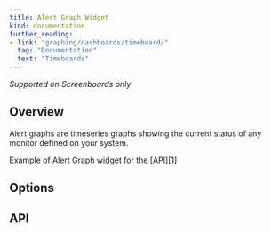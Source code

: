 ```yaml
---
title: Alert Graph Widget
kind: documentation
further_reading:
- link: "graphing/dashboards/timeboard/"
  tag: "Documentation"
  text: "Timeboards"
---
```


*Supported on Screenboards only*

## Overview

Alert graphs are timeseries graphs showing the current status of any monitor defined on your system.

Example of Alert Graph widget for the [API][1]

## Options

## API